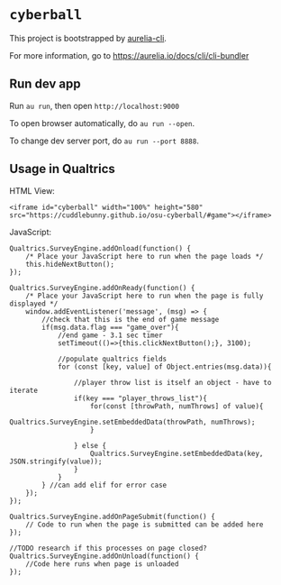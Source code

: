 # `cyberball`

This project is bootstrapped by [aurelia-cli](https://github.com/aurelia/cli).

For more information, go to https://aurelia.io/docs/cli/cli-bundler

## Run dev app

Run `au run`, then open `http://localhost:9000`

To open browser automatically, do `au run --open`.

To change dev server port, do `au run --port 8888`.

## Usage in Qualtrics

HTML View:

```
<iframe id="cyberball" width="100%" height="580" src="https://cuddlebunny.github.io/osu-cyberball/#game"></iframe>
```

JavaScript:

```
Qualtrics.SurveyEngine.addOnload(function() {
    /* Place your JavaScript here to run when the page loads */
    this.hideNextButton();
});
 
Qualtrics.SurveyEngine.addOnReady(function() {
    /* Place your JavaScript here to run when the page is fully displayed */
    window.addEventListener('message', (msg) => {
		//check that this is the end of game message
        if(msg.data.flag === "game_over"){
			//end game - 3.1 sec timer
			setTimeout(()=>{this.clickNextButton();}, 3100);
			
			//populate qualtrics fields
			for (const [key, value] of Object.entries(msg.data)){	
				
				//player throw list is itself an object - have to iterate
				if(key === "player_throws_list"){
					for(const [throwPath, numThrows] of value){
						Qualtrics.SurveyEngine.setEmbeddedData(throwPath, numThrows);
					}
					
				} else {
					Qualtrics.SurveyEngine.setEmbeddedData(key, JSON.stringify(value));
				}
			}
		} //can add elif for error case
    });
});

Qualtrics.SurveyEngine.addOnPageSubmit(function() {
	// Code to run when the page is submitted can be added here
});

//TODO research if this processes on page closed?
Qualtrics.SurveyEngine.addOnUnload(function() {
	//Code here runs when page is unloaded
});
```
